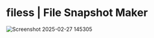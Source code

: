 # filess | File Snapshot Maker

![Screenshot 2025-02-27 145305](https://github.com/user-attachments/assets/715a6263-77aa-4c89-a21d-e196d1b50238)
